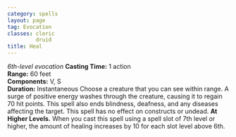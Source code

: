 ```yaml
---
category: spells
layout: page
tag: Evocation
classes: cleric
         druid
title: Heal 
---
```

_6th-level evocation_ 
**Casting Time:** 1 action    
**Range:** 60 feet    
**Components:** V, S    
**Duration:** Instantaneous 
Choose a creature that you can see within range. A surge of positive energy washes through the creature, causing it to regain 70 hit points. This spell also ends blindness, deafness, and any diseases affecting the target. This spell has no effect on constructs or undead. 
**At Higher Levels.** When you cast this spell using a spell slot of 7th level or higher, the amount of healing increases by 10 for each slot level above 6th. 